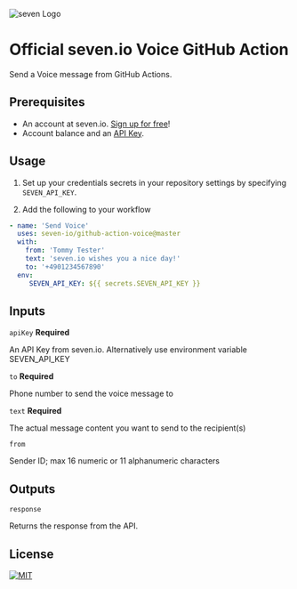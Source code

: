 ![](https://www.seven.io/wp-content/uploads/Logo.svg "seven Logo")

# Official seven.io Voice GitHub Action

Send a Voice message from GitHub Actions.

## Prerequisites

- An account at seven.io. [Sign up for free](https://app.seven.io/signup)!
- Account balance and an [API Key](https://help.seven.io/en/api-key-access).

## Usage

1. Set up your credentials secrets in your repository settings by
   specifying `SEVEN_API_KEY`.

2. Add the following to your workflow

```yaml
- name: 'Send Voice'
  uses: seven-io/github-action-voice@master
  with:
    from: 'Tommy Tester'
    text: 'seven.io wishes you a nice day!'
    to: '+4901234567890'
  env:
     SEVEN_API_KEY: ${{ secrets.SEVEN_API_KEY }}
```

## Inputs

`apiKey` **Required**

An API Key from seven.io. Alternatively use environment variable SEVEN_API_KEY

`to` **Required**

Phone number to send the voice message to

`text` **Required**

The actual message content you want to send to the recipient(s)

`from`

Sender ID; max 16 numeric or 11 alphanumeric characters

## Outputs

`response`

Returns the response from the API.

## License

[![MIT](https://img.shields.io/badge/License-MIT-teal.svg)](LICENSE)

